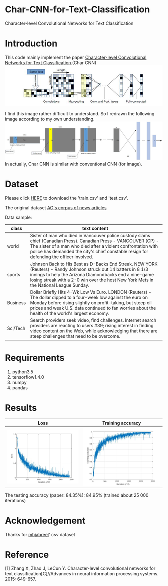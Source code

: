 # Char-CNN-for-Text-Classification
Character-level Convolutional Networks for Text Classification  

# Introduction
This code mainly implement the paper [Character-level Convolutional Networks for Text Classification ](https://arxiv.org/abs/1509.01626)(Char CNN)
![](https://github.com/MingtaoGuo/Char-CNN-for-Text-Classification/blob/master/IMAGES/model.jpg)

I find this image rather difficult to understand. So I redrawn the following image according to my own understanding.
![](https://github.com/MingtaoGuo/Char-CNN-for-Text-Classification/blob/master/IMAGES/MODEL_GMT.jpg)
In actually, Char CNN is similar with conventional CNN (for image).
# Dataset
Please click [HERE](https://github.com/mhjabreel/CharCNN/tree/master/data/ag_news_csv) to download the 'train.csv' and 'test.csv'.

The original dataset [AG's corpus of news articles](http://www.di.unipi.it/~gulli/AG_corpus_of_news_articles.html)

Data sample:

|class|text content|
|-|-|
|world|Sister of man who died in Vancouver police custody slams chief (Canadian Press). Canadian Press - VANCOUVER (CP) - The sister of a man who died after a violent confrontation with police has demanded the city's chief constable resign for defending the officer involved.|
|sports|Johnson Back to His Best as D-Backs End Streak. NEW YORK (Reuters) - Randy Johnson struck out 14 batters in  8 1/3 innings to help the Arizona Diamondbacks end a nine-game  losing streak with a 2-0 win over the host New York Mets in the  National League Sunday.|
|Business|Dollar Briefly Hits 4-Wk Low Vs Euro.  LONDON (Reuters) - The dollar dipped to a four-week low  against the euro on Monday before rising slightly on  profit-taking, but steep oil prices and weak U.S. data  continued to fan worries about the health of the world's  largest economy.|
|Sci/Tech|Search providers seek video, find challenges. Internet search providers are reacting to users #39; rising interest in finding video content on the Web, while acknowledging that there are steep challenges that need to be overcome.|
# Requirements
1. python3.5
2. tensorflow1.4.0
3. numpy
4. pandas
# Results
|Loss|Training accuracy|
|-|-|
|![](https://github.com/MingtaoGuo/Char-CNN-for-Text-Classification/blob/master/IMAGES/loss.jpg)|![](https://github.com/MingtaoGuo/Char-CNN-for-Text-Classification/blob/master/IMAGES/acc.jpg)|

The testing accuracy (paper: 84.35%): 84.95% (trained about 25 000 iterations)
# Acknowledgement
Thanks for [mhjabreel](https://github.com/mhjabreel)' csv dataset
# Reference
[1] Zhang X, Zhao J, LeCun Y. Character-level convolutional networks for text classification[C]//Advances in neural information processing systems. 2015: 649-657.
